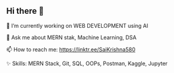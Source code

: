 ## Hi there 👋


🔭 I’m currently working on WEB DEVELOPMENT using AI 

💬 Ask me about MERN stak, Machine Learning, DSA

📫 How to reach me: https://linktr.ee/SaiKrishna580

✨ Skills: MERN Stack, Git, SQL, OOPs, Postman, Kaggle, Jupyter

